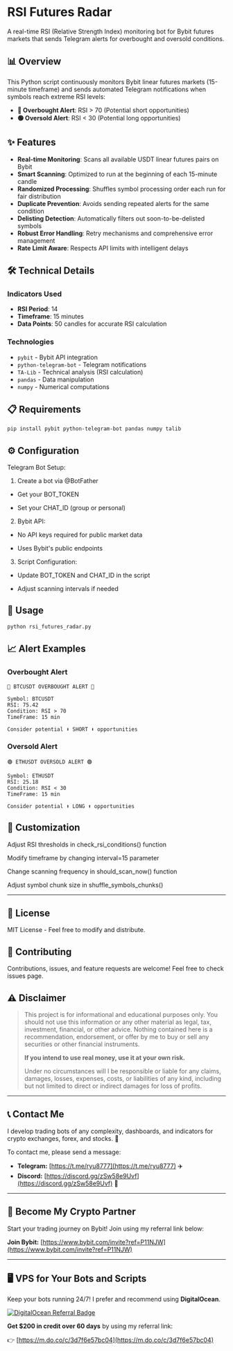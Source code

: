 # RSI Futures Radar
A real-time RSI (Relative Strength Index) monitoring bot for Bybit futures markets that sends Telegram alerts for overbought and oversold conditions.


## 📊 Overview

This Python script continuously monitors Bybit linear futures markets (15-minute timeframe) and sends automated Telegram notifications when symbols reach extreme RSI levels:
- **🔴 Overbought Alert**: RSI > 70 (Potential short opportunities)
- **🟢 Oversold Alert**: RSI < 30 (Potential long opportunities)

## ✨ Features

- **Real-time Monitoring**: Scans all available USDT linear futures pairs on Bybit
- **Smart Scanning**: Optimized to run at the beginning of each 15-minute candle
- **Randomized Processing**: Shuffles symbol processing order each run for fair distribution
- **Duplicate Prevention**: Avoids sending repeated alerts for the same condition
- **Delisting Detection**: Automatically filters out soon-to-be-delisted symbols
- **Robust Error Handling**: Retry mechanisms and comprehensive error management
- **Rate Limit Aware**: Respects API limits with intelligent delays

## 🛠️ Technical Details

### Indicators Used
- **RSI Period**: 14
- **Timeframe**: 15 minutes
- **Data Points**: 50 candles for accurate RSI calculation

### Technologies
- `pybit` - Bybit API integration
- `python-telegram-bot` - Telegram notifications
- `TA-Lib` - Technical analysis (RSI calculation)
- `pandas` - Data manipulation
- `numpy` - Numerical computations

## 📋 Requirements

```bash
pip install pybit python-telegram-bot pandas numpy talib
```

## ⚙️ Configuration
Telegram Bot Setup:

1. Create a bot via @BotFather

- Get your BOT_TOKEN

- Set your CHAT_ID (group or personal)

2. Bybit API:

- No API keys required for public market data

- Uses Bybit's public endpoints

3. Script Configuration:

- Update BOT_TOKEN and CHAT_ID in the script

- Adjust scanning intervals if needed

## 🚀 Usage

```
python rsi_futures_radar.py
```

## 📈 Alert Examples

### Overbought Alert

```
🔴 BTCUSDT OVERBOUGHT ALERT 🔴

Symbol: BTCUSDT
RSI: 75.42
Condition: RSI > 70
TimeFrame: 15 min

Consider potential ⬇️ SHORT ⬇️ opportunities
```

### Oversold Alert

```
🟢 ETHUSDT OVERSOLD ALERT 🟢

Symbol: ETHUSDT
RSI: 25.18
Condition: RSI < 30
TimeFrame: 15 min

Consider potential ⬆️ LONG ⬆️ opportunities
```

## 🔧 Customization
Adjust RSI thresholds in check_rsi_conditions() function

Modify timeframe by changing interval=15 parameter

Change scanning frequency in should_scan_now() function

Adjust symbol chunk size in shuffle_symbols_chunks()

***

## 📄 License
MIT License - Feel free to modify and distribute.


## 🤝 Contributing
Contributions, issues, and feature requests are welcome! Feel free to check issues page.

## ⚠️ Disclaimer

> This project is for informational and educational purposes only. You should not use this information or any other material as legal, tax, investment, financial, or other advice. Nothing contained here is a recommendation, endorsement, or offer by me to buy or sell any securities or other financial instruments.
>
> **If you intend to use real money, use it at your own risk.**
>
> Under no circumstances will I be responsible or liable for any claims, damages, losses, expenses, costs, or liabilities of any kind, including but not limited to direct or indirect damages for loss of profits.

***

## 📞 Contact Me

I develop trading bots of any complexity, dashboards, and indicators for crypto exchanges, forex, and stocks. 🚀

To contact me, please send a message:

*   **Telegram:** [https://t.me/ryu8777](https://t.me/ryu8777) ✈️
*   **Discord:** [https://discord.gg/zSw58e9Uvf](https://discord.gg/zSw58e9Uvf) 🤝

***

## 🤝 Become My Crypto Partner

Start your trading journey on Bybit! Join using my referral link below:

**Join Bybit:** [https://www.bybit.com/invite?ref=P11NJW](https://www.bybit.com/invite?ref=P11NJW)

***

## 🖥️ VPS for Your Bots and Scripts

Keep your bots running 24/7! I prefer and recommend using **DigitalOcean**.

[![DigitalOcean Referral Badge](https://web-platforms.sfo2.digitaloceanspaces.com/WWW/Badge%202.svg)](https://www.digitalocean.com/?refcode=3d7f6e57bc04&utm_campaign=Referral_Invite&utm_medium=Referral_Program&utm_source=badge)

**Get $200 in credit over 60 days** by using my referral link:

👉 [https://m.do.co/c/3d7f6e57bc04](https://m.do.co/c/3d7f6e57bc04)
